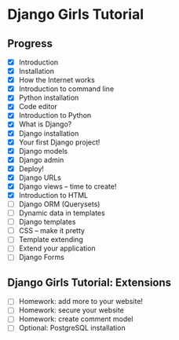 # Django Girls Tutorial

## Progress

- [x] Introduction
- [x] Installation
- [x] How the Internet works
- [x] Introduction to command line
- [x] Python installation
- [x] Code editor
- [x] Introduction to Python
- [x] What is Django?
- [x] Django installation
- [x] Your first Django project!
- [x] Django models
- [x] Django admin
- [x] Deploy!
- [x] Django URLs
- [x] Django views – time to create!
- [x] Introduction to HTML
- [ ] Django ORM (Querysets)
- [ ] Dynamic data in templates
- [ ] Django templates
- [ ] CSS – make it pretty
- [ ] Template extending
- [ ] Extend your application
- [ ] Django Forms

## Django Girls Tutorial: Extensions

- [ ] Homework: add more to your website!
- [ ] Homework: secure your website
- [ ] Homework: create comment model
- [ ] Optional: PostgreSQL installation
